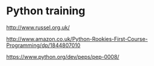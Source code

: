 # Python training

http://www.russel.org.uk/

http://www.amazon.co.uk/Python-Rookies-First-Course-Programming/dp/1844807010

https://www.python.org/dev/peps/pep-0008/

